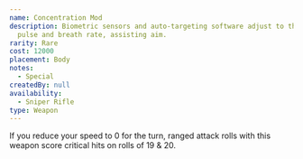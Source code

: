 ```yaml
---
name: Concentration Mod
description: Biometric sensors and auto-targeting software adjust to the user's
  pulse and breath rate, assisting aim.
rarity: Rare
cost: 12000
placement: Body
notes:
  - Special
createdBy: null
availability:
  - Sniper Rifle
type: Weapon
---
```

If you reduce your speed to 0 for the turn, ranged attack rolls with this weapon score critical hits on rolls of 19 & 20.
